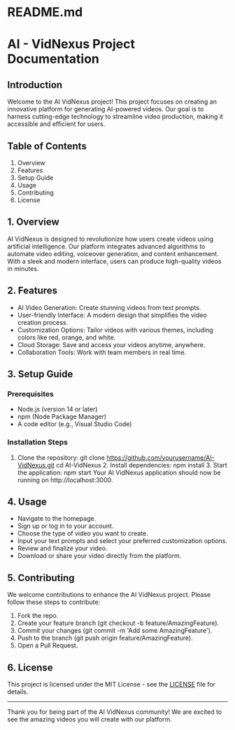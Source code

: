 # README.md

# AI - VidNexus Project Documentation

## Introduction

Welcome to the AI VidNexus project! This project focuses on creating an innovative platform for generating AI-powered videos. Our goal is to harness cutting-edge technology to streamline video production, making it accessible and efficient for users.

## Table of Contents

1. Overview
2. Features
3. Setup Guide
4. Usage
5. Contributing
6. License

## 1. Overview

AI VidNexus is designed to revolutionize how users create videos using artificial intelligence. Our platform integrates advanced algorithms to automate video editing, voiceover generation, and content enhancement. With a sleek and modern interface, users can produce high-quality videos in minutes.

## 2. Features

- AI Video Generation: Create stunning videos from text prompts.
- User-friendly Interface: A modern design that simplifies the video creation process.
- Customization Options: Tailor videos with various themes, including colors like red, orange, and white.
- Cloud Storage: Save and access your videos anytime, anywhere.
- Collaboration Tools: Work with team members in real time.

## 3. Setup Guide

### Prerequisites

- Node.js (version 14 or later)
- npm (Node Package Manager)
- A code editor (e.g., Visual Studio Code)

### Installation Steps

1. Clone the repository:
   git clone https://github.com/yourusername/AI-VidNexus.git
   cd AI-VidNexus
   2. Install dependencies:
   npm install
   3. Start the application:
   npm start
   Your AI VidNexus application should now be running on http://localhost:3000.

## 4. Usage

- Navigate to the homepage.
- Sign up or log in to your account.
- Choose the type of video you want to create.
- Input your text prompts and select your preferred customization options.
- Review and finalize your video.
- Download or share your video directly from the platform.

## 5. Contributing

We welcome contributions to enhance the AI VidNexus project. Please follow these steps to contribute:

1. Fork the repo.
2. Create your feature branch (git checkout -b feature/AmazingFeature).
3. Commit your changes (git commit -m 'Add some AmazingFeature').
4. Push to the branch (git push origin feature/AmazingFeature).
5. Open a Pull Request.

## 6. License

This project is licensed under the MIT License - see the [LICENSE](LICENSE) file for details.

---

Thank you for being part of the AI VidNexus community! We are excited to see the amazing videos you will create with our platform.